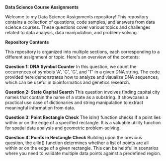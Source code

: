 **Data Science Course Assignments**

Welcome to my Data Science Assignments repository! This repository contains a collection of questions, code samples, and answers from data science courses. These questions cover various topics and challenges related to data analysis, data manipulation, and problem-solving.

**Repository Contents**

This repository is organized into multiple sections, each corresponding to a different assignment or topic. Here's an overview of the contents:

**Question 1: DNA Symbol Counter**
In this question, we count the occurrences of symbols 'A', 'C', 'G', and 'T' in a given DNA string. The code provided here demonstrates how to analyze and visualize DNA sequences, which can be useful in bioinformatics and genetics research.

**Question 2: State Capital Search**
This question involves finding capital city names that contain the name of a state as a substring. It showcases a practical use case of dictionaries and string manipulation to extract meaningful information from data.

**Question 3: Point Rectangle Check**
The isIn() function checks if a point lies within or on the edge of a specified rectangle. It is a valuable utility function for spatial data analysis and geometric problem-solving.

**Question 4: Points in Rectangle Check**
Building upon the previous question, the allIn() function determines whether a list of points are all within or on the edge of a given rectangle. This can be helpful in scenarios where you need to validate multiple data points against a predefined region.

